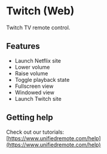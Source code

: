 # Twitch (Web)
Twitch TV remote control.

## Features
*  Launch Netflix site
*  Lower volume
*  Raise volume
*  Toggle playback state
*  Fullscreen view
*  Windowed view
*  Launch Twitch site

## Getting help
Check out our tutorials: <br>
[https://www.unifiedremote.com/help](https://www.unifiedremote.com/help)
